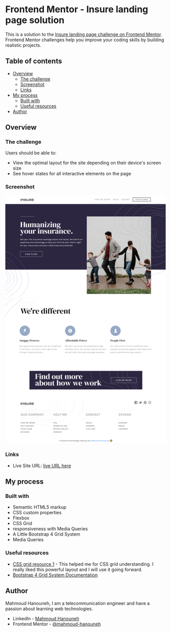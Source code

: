 # Frontend Mentor - Insure landing page solution

This is a solution to the [Insure landing page challenge on Frontend Mentor](https://www.frontendmentor.io/challenges/insure-landing-page-uTU68JV8). Frontend Mentor challenges help you improve your coding skills by building realistic projects. 

## Table of contents

- [Overview](#overview)
  - [The challenge](#the-challenge)
  - [Screenshot](#screenshot)
  - [Links](#links)
- [My process](#my-process)
  - [Built with](#built-with)
  - [Useful resources](#useful-resources)
- [Author](#author)


## Overview

### The challenge

Users should be able to:

- View the optimal layout for the site depending on their device's screen size
- See hover states for all interactive elements on the page

### Screenshot

![screenshor #one](screenshots/screenshot-1.png)
![screenshot #two](screenshots/screenshot-2.png)


### Links

- Live Site URL: [ live URL here](https://insure-dun.vercel.app/)

## My process

### Built with

- Semantic HTML5 markup
- CSS custom properties
- Flexbox
- CSS Grid
- responsiveness with Media Queries
- A Little Bootstrap 4 Grid System
- Media Queries



### Useful resources

- [CSS grid resource 1](https://css-tricks.com/snippets/css/complete-guide-grid/) - This helped me for CSS grid understanding. I really liked this powerful layout and I will use it going forward.
- [Bootstrap 4 Grid System Documentation](https://getbootstrap.com/docs/4.6/layout/grid/)


## Author

Mahmoud Hanouneh, I am a telecommunication engineer and have a passion about learning web technologies.

- LinkedIn - [Mahmoud Hanouneh](https://www.linkedin.com/in/mahmoud-hanouneh/)
- Frontend Mentor - [@mahmoud-hanouneh](https://www.frontendmentor.io/profile/mahmoud-hanouneh)

